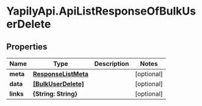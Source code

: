 # YapilyApi.ApiListResponseOfBulkUserDelete

## Properties

Name | Type | Description | Notes
------------ | ------------- | ------------- | -------------
**meta** | [**ResponseListMeta**](ResponseListMeta.md) |  | [optional] 
**data** | [**[BulkUserDelete]**](BulkUserDelete.md) |  | [optional] 
**links** | **{String: String}** |  | [optional] 


